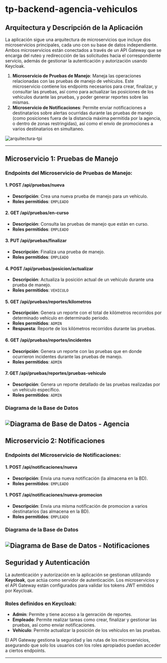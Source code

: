 # tp-backend-agencia-vehiculos

## Arquitectura y Descripción de la Aplicación

La aplicación sigue una arquitectura de microservicios que incluye dos microservicios principales, cada uno con su base de datos independiente. Ambos microservicios están conectados a través de un API Gateway que se encarga del ruteo y redireccción de las solicitudes hacia el correspondiente servicio, además de gestionar la autenticación y autorización usando Keycloak.

1. **Microservicio de Pruebas de Manejo**: Maneja las operaciones relacionadas con las pruebas de manejo de vehículos. Este microservicio contiene los endpoints necesarios para crear, finalizar, y consultar las pruebas, así como para actualizar las posiciones de los vehículos durante las pruebas, y poder generar reportes sobre las mismas.
2. **Microservicio de Notificaciones**: Permite enviar notificaciones a destinatarios sobre alertas ocurridas durante las pruebas de manejo (como posiciones fuera de la distancía máxima permitida por la agencia, o dentro de zonas restringidas), así como el envío de promociones a varios destinatarios en simultaneo. 

![arquitectura-tpi](https://github.com/user-attachments/assets/db036102-b52f-49b3-92fa-6d51f55f5e35)

---

## Microservicio 1: Pruebas de Manejo
### Endpoints del Microservicio de Pruebas de Manejo:

#### 1. **POST /api/pruebas/nueva**
   - **Descripción**: Crea una nueva prueba de manejo para un vehículo.
   - **Roles permitidos**: `EMPLEADO`

#### 2. **GET /api/pruebas/en-curso**
   - **Descripción**: Consulta las pruebas de manejo que están en curso.
   - **Roles permitidos**: `EMPLEADO`

#### 3. **PUT /api/pruebas/finalizar**
   - **Descripción**: Finaliza una prueba de manejo.
   - **Roles permitidos**: `EMPLEADO`

#### 4. **POST /api/pruebas/posicion/actualizar**
   - **Descripción**: Actualiza la posición actual de un vehículo durante una prueba de manejo.
   - **Roles permitidos**: `VEHICULO`

#### 5. **GET /api/pruebas/reportes/kilometros**
   - **Descripción**: Genera un reporte con el total de kilómetros recorridos por determinado vehículo en determinado periodo.
   - **Roles permitidos**: `ADMIN`
   - **Respuesta**: Reporte de los kilómetros recorridos durante las pruebas.

#### 6. **GET /api/pruebas/reportes/incidentes**
   - **Descripción**: Genera un reporte con las pruebas que en donde ocurrieron incidentes durante las pruebas de manejo.
   - **Roles permitidos**: `ADMIN`

#### 7. **GET /api/pruebas/reportes/pruebas-vehiculo**
   - **Descripción**: Genera un reporte detallado de las pruebas realizadas por un vehículo específico.
   - **Roles permitidos**: `ADMIN`

### Diagrama de la Base de Datos
![Diagrama de Base de Datos - Agencia](https://github.com/user-attachments/assets/62c2d0fb-06db-4410-917d-69041c9c9d51)
---

## Microservicio 2: Notificaciones
### Endpoints del Microservicio de Notificaciones:

#### 1. **POST /api/notificaciones/nueva**
   - **Descripción**: Envia una nueva notificación (la almacena en la BD).
   - **Roles permitidos**: `EMPLEADO`

#### 1. **POST /api/notificaciones/nueva-promocion**
   - **Descripción**: Envia una misma notificación de promocion a varios destinatarios (las almacena en la BD).
   - **Roles permitidos**: `EMPLEADO`

### Diagrama de la Base de Datos
![Diagrama de Base de Datos - Notificaciones](https://github.com/user-attachments/assets/d98b656d-9e19-4831-be4c-e8c18421bb61)
---

## Seguridad y Autenticación

La autenticación y autorización en la aplicación se gestionan utilizando **Keycloak**, que actúa como servidor de autenticación. Los microservicios y el API Gateway están configurados para validar los tokens JWT emitidos por Keycloak.

### Roles definidos en Keycloak:
- **Admin**: Permite y tiene acceso a la genración de reportes.
- **Empleado**: Permite realizar tareas como crear, finalizar y gestionar las pruebas, así como enviar notificaciones.
- **Vehículo**: Permite actualizar la posición de los vehículos en las pruebas.

El API Gateway gestiona la seguridad y las rutas de los microservicios, asegurando que solo los usuarios con los roles apropiados puedan acceder a ciertos endpoints.

---


